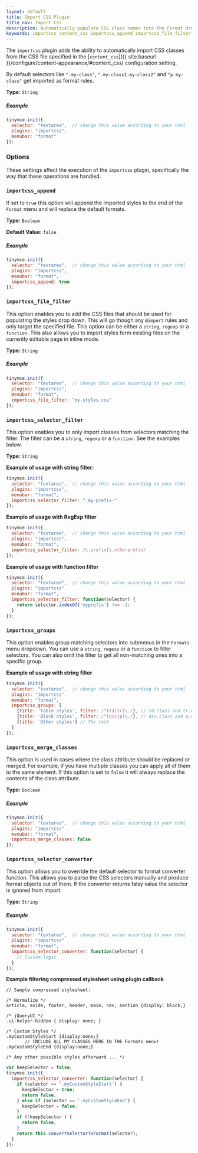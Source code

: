 ```yaml
---
layout: default
title: Import CSS Plugin
title_nav: Import CSS
description: Automatically populate CSS class names into the Format dropdown.
keywords: importcss content_css importcss_append importcss_file_filter importcss_selector_filter importcss_groups importcss_merge_classes importcss_selector_converter
---
```


The `importcss` plugin adds the ability to automatically import CSS classes from the CSS file specified in the [`content_css`]({{ site.baseurl }}/configure/content-appearance/#content_css) configuration setting.

By default selectors like `".my-class"`, `".my-class1.my-class2"` and `"p.my-class"` get imported as format rules.

**Type:** `String`

##### Example

```js
tinymce.init({
  selector: "textarea",  // change this value according to your html
  plugins: "importcss",
  menubar: "format"
});
```

### Options

These settings affect the execution of the `importcss` plugin, specifically the way that these operations are handled.

### `importcss_append`

If set to `true` this option will append the imported styles to the end of the `Format` menu and will replace the default formats.

**Type:** `Boolean`

**Default Value:** `false`

##### Example

```js
tinymce.init({
  selector: "textarea",  // change this value according to your html
  plugins: "importcss",
  menubar: "format",
  importcss_append: true
});
```

### `importcss_file_filter`

This option enables you to add the CSS files that should be used for populating the styles drop down. This will go though any `@import` rules and only target the specified file. This option can be either a `string`, `regexp` or a `function`. This also allows you to import styles form existing files on the currently editable page in inline mode.

**Type:** `String`

##### Example

```js
tinymce.init({
  selector: "textarea",  // change this value according to your html
  plugins: "importcss",
  menubar: "format",
  importcss_file_filter: "my-styles.css"
});
```

### `importcss_selector_filter`

This option enables you to only import classes from selectors matching the filter. The filter can be a `string`, `regexp` or a `function`. See the examples below.

**Type:** `String`

**Example of usage with string filter:**

```js
tinymce.init({
  selector: "textarea",  // change this value according to your html
  plugins: "importcss",
  menubar: "format",
  importcss_selector_filter: ".my-prefix-"
});
```

**Example of usage with RegExp filter**

```js
tinymce.init({
  selector: "textarea",  // change this value according to your html
  plugins: "importcss",
  menubar: "format",
  importcss_selector_filter: /\.prefix|\.otherprefix/
});
```

**Example of usage with function filter**

```js
tinymce.init({
  selector: "textarea",  // change this value according to your html
  plugins: "importcss"
  menubar: "format",
  importcss_selector_filter: function(selector) {
    return selector.indexOf('myprefix') !== -1;
  }
});
```

### `importcss_groups`

This option enables group matching selectors into submenus in the `Formats` menu dropdown. You can use a `string`, `regexp` or a `function` to filter selectors. You can also omit the filter to get all non-matching ones into a specific group.

**Example of usage with string filter**

```js
tinymce.init({
  selector: "textarea",  // change this value according to your html
  plugins: "importcss"
  menubar: "format",
  importcss_groups: [
    {title: 'Table styles', filter: /^(td|tr)\./}, // td.class and tr.class
    {title: 'Block styles', filter: /^(div|p)\./}, // div.class and p.class
    {title: 'Other styles'} // The rest
  ]
});
```

### `importcss_merge_classes`

This option is used in cases where the class attribute should be replaced or merged. For example, if you have multiple classes you can apply all of them to the same element. If this option is set to `false` it will always replace the contents of the class attribute.

**Type:** `Boolean`

##### Example

```js
tinymce.init({
  selector: "textarea",  // change this value according to your html
  plugins: "importcss"
  menubar: "format",
  importcss_merge_classes: false
});
```

### `importcss_selector_converter`

This option allows you to override the default selector to format converter function. This allows you to parse the CSS selectors manually and produce format objects out of them. If the converter returns falsy value the selector is ignored from import.

**Type:** `String`

##### Example

```js
tinymce.init({
  selector: "textarea",  // change this value according to your html
  plugins: "importcss"
  menubar: "format",
  importcss_selector_converter: function(selector) {
    // Custom logic
  }
});
```

**Example filtering compressed stylesheet using plugin callback**

```
// Sample compressed stylesheet:

/* Normalize */
article, aside, footer, header, main, nav, section {display: block;}

/* jQueryUI */
.ui-helper-hidden { display: none; }

/* Custom Styles */
.myCustomStyleStart {display:none;}
       // INCLUDE ALL MY CLASSES HERE IN THE Formats menu!
.myCustomStyleEnd {display:none;}

/* Any other possible styles afterward ... */
```

```js
var keepSelector = false;
tinymce.init({
  importcss_selector_converter: function(selector) {
    if (selector == '.myCustomStyleStart') {
      keepSelector = true;
      return false;
    } else if (selector == '.myCustomStyleEnd') {
      keepSelector = false;
    }
    if (!keepSelector ) {
      return false;
    }
    return this.convertSelectorToFormat(selector);
  }
});
```
